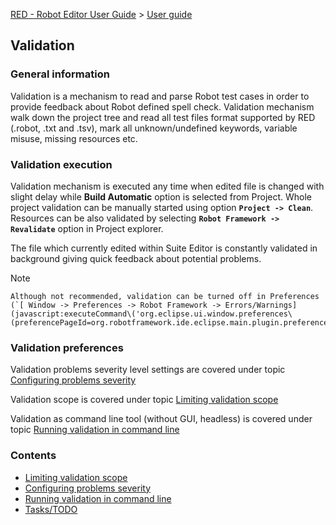 [RED - Robot Editor User Guide](..\\..\\) > [User guide](..\\user_guide.md)
>

## Validation

### General information

Validation is a mechanism to read and parse Robot test cases in order to
provide feedback about Robot defined spell check. Validation mechanism walk
down the project tree and read all test files format supported by RED (.robot,
.txt and .tsv), mark all unknown/undefined keywords, variable misuse, missing
resources etc.  

### Validation execution

Validation mechanism is executed any time when edited file is changed with
slight delay while **Build Automatic** option is selected from Project. Whole
project validation can be manually started using option **`Project ->
Clean`**.  
Resources can be also validated by selecting **`Robot Framework ->
Revalidate`** option in Project explorer.  

The file which currently edited within Suite Editor is constantly validated in
background giving quick feedback about potential problems.

Note

    Although not recommended, validation can be turned off in Preferences (`[ Window -> Preferences -> Robot Framework -> Errors/Warnings](javascript:executeCommand\('org.eclipse.ui.window.preferences\(preferencePageId=org.robotframework.ide.eclipse.main.plugin.preferences.validation\)'\))`). 

### Validation preferences

Validation problems severity level settings are covered under topic
[Configuring problems severity](validation/validation_preferences.md)

Validation scope is covered under topic [Limiting validation
scope](validation/scope.md)

Validation as command line tool (without GUI, headless) is covered under topic
[Running validation in command line](validation/headless.md)

### Contents

  * [Limiting validation scope](..\\validation\\scope.md)
  * [Configuring problems severity](..\\validation\\validation_preferences.md)
  * [Running validation in command line](..\\validation\\headless.md)
  * [Tasks/TODO](..\\validation\\tasks.md)

